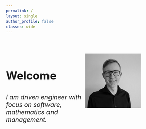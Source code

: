 ```yaml
---
permalink: /
layout: single
author_profile: false
classes: wide
---
```

<div style="display: flex; margin-top:60px;">

  <div style="flex: 1;font-size: 30px;">
    <h3>Welcome</h3>
    <h6 style="font-size: 20px;">I am driven engineer with focus on software, mathematics and management.</h6> 
  </div>
  <div style="flex: 1;">    
    <img src="assets/images/profile_pic.jpeg" style="width:70%">
  </div>
</div>

